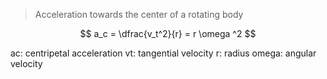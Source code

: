 > Acceleration towards the center of a rotating body

$$ a_c = \dfrac{v_t^2}{r} = r \omega ^2 $$

ac: centripetal acceleration
vt: tangential velocity
r: radius
omega: angular velocity
